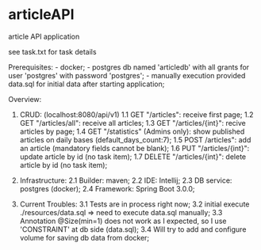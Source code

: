 # articleAPI
article API application

see task.txt for task details

Prerequisites:
	- docker;
	- postgres db named 'articledb' with all grants for user 'postgres' with password 'postgres';
	- manually execution provided data.sql for initial data after starting application;

Overview:
1. CRUD: (localhost:8080/api/v1)
	1.1 GET "/articles": receive first page;
	1.2 GET "/articles/all": receive all articles;
	1.3 GET "/articles/{int}": recive articles by page;
	1.4 GET "/statistics" (Admins only): show published articles on daily bases (default_days_count:7);
	1.5 POST /articles": add an article (mandatory fields cannot be blank);
	1.6 PUT "/articles/{int}": update article by id (no task item);
	1.7 DELETE "/articles/{int}": delete article by id (no task item);

2. Infrastructure:
	2.1 Builder: maven;
	2.2 IDE: Intellij;
	2.3 DB service: postgres (docker);
	2.4 Framework: Spring Boot 3.0.0;

3. Current Troubles:
	3.1 Tests are in process right now;
	3.2 initial execute ./resources/data.sql => need to execute data.sql manually;
	3.3 Annotation @Size(min=1) does not work as I expected, so I use 'CONSTRAINT' at db side (data.sql);
	3.4 Will try to add and configure volume for saving db data from docker;

